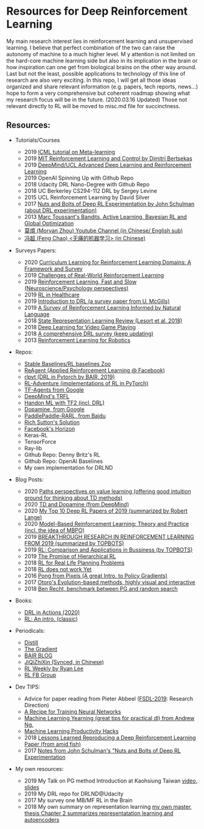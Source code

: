 # Resources for Deep Reinforcement Learning
My main research interest lies in reinforcement learning and unsupervised learning. 
I believe that perfect combination of the two can raise the autonomy of machine to a much higher level. M
y attention is not limited on the hard-core machine learning side but also in its implication in the brain or how inspiration can one get from biological brains on the other way around. 
Last but not the least, possible applications to technology of this line of research are also very exciting. 
In this repo, I will get all those ideas organized and share relevant information (e.g. papers, tech reports, news...) hope to form a very comprehensive but coherent roadmap showing what my research focus will be in the future.
(2020.03.16 Updated) Those not relevant directly to RL will be moved to misc.md file for succinctness.

    
## Resources:
* Tutorials/Courses
    * 2019 [ICML tutorial on Meta-learning](https://sites.google.com/view/icml19metalearning) 
    * 2019 [MIT Reinforcement Learning and Control by Dimitri Bertsekas](http://web.mit.edu/dimitrib/www/RLbook.html)
    * 2019 [DeepMind/UCL Advanced Deep Learning and Reinforcement Learning](https://www.youtube.com/watch?v=iOh7QUZGyiU&list=PLqYmG7hTraZDNJre23vqCGIVpfZ_K2RZs)
    * 2019 OpenAI Spinning Up with Github Repo
    * 2018 Udacity DRL Nano-Degree with Github Repo
    * 2018 UC Berkerley CS294-112 DRL by Sergey Levine                
    * 2015 UCL Reinforcement Learning by David Silver         
    * 2017 [Nuts and Bolts of Deep RL Experimentation by John Schulman (about DRL experimentation)](https://www.youtube.com/watch?v=8EcdaCk9KaQ)
    * 2013 [Marc Toussant's Bandits, Active Learning, Bayesian RL and Global Optimization](https://www.youtube.com/watch?v=5rev-zVx1Ps)
    * [莫煩 (Morvan Zhou) Youtube Channel (in Chinese/ English sub)](https://www.youtube.com/user/MorvanZhou/featured)
    * [冯超 (Feng Chao) <无痛的机器学习> (in Chinese)](https://zhuanlan.zhihu.com/p/26884917)
    
* Surveys Papers:      
    * 2020 [Curriculum Learning for Reinforcement Learning Domains: A Framework and Survey](https://arxiv.org/abs/2003.04960)
    * 2019 [Challenges of Real-World Reinforcement Learning](https://arxiv.org/pdf/1904.12901.pdf)
    * 2019 [Reinforcement Learning, Fast and Slow (Neuroscience/Psychology perspectives)](https://www.cell.com/trends/cognitive-sciences/fulltext/S1364-6613(19)30061-0)
    * 2019 [RL in Healthcare](https://www.semanticscholar.org/paper/Reinforcement-Learning-in-Healthcare%3A-A-Survey-Yu-Liu/222baa4e9e7ce691fdfddbc826a70e027daed70d)     
    * 2019 [Introduction to DRL (a survey paper from U. McGills)](https://arxiv.org/abs/1811.12560)   
    * 2019 [A Survey of Reinforcement Learning Informed by Natural Language](https://arxiv.org/abs/1906.03926) 
    * 2018 [State Representation Learning Review (Lesort et al. 2018)](https://arxiv.org/abs/1802.04181)    
    * 2018 [Deep Learning for Video Game Playing](https://arxiv.org/abs/1708.07902)
    * 2018 [A comprehensive DRL survey (keep updating)](https://arxiv.org/abs/1701.07274)
    * 2013 [Reinforcement Learning for Robotics](https://www.researchgate.net/publication/258140920_Reinforcement_Learning_in_Robotics_A_Survey)
        
* Repos:    
    * [Stable Baselines/RL baselines Zoo](https://github.com/hill-a/stable-baselines)
    * [ReAgent (Applied Reinforcement Learning @ Facebook)](https://github.com/facebookresearch/ReAgent)
    * [rlpyt (DRL in Pytorch by BAIR, 2019)]()
    * [RL-Adventure (implementations of RL in PyTorch)](https://github.com/higgsfield)
    * [TF-Agents from Google](https://github.com/tensorflow/agents)
    * [DeepMind's TRFL](https://github.com/deepmind/trfl)
    * [Handon ML with TF2 (incl. DRL)](https://github.com/ageron/handson-ml2)    
    * [Dopamine, from Google](https://github.com/google/dopamine) 
    * [PaddlePaddle-RARL, from Baidu](https://github.com/PaddlePaddle/PARL)      
    * [Rich Sutton's Solution](https://github.com/ShangtongZhang/reinforcement-learning-an-introduction)
    * [Facebook's Horizon](https://github.com/facebookresearch/Horizon)
    * Keras-RL
    * TensorForce
    * Ray-lib
    * Github Repo: Denny Britz's RL
    * Github Repo: OpenAI Baselines    
    * My own implementation for DRLND
    
* Blog Posts:        
    * 2020 [Paths perspectives on value learning (offering good intuition ground for thinking about TD methods)](https://distill.pub/2019/paths-perspective-on-value-learning/)
    * 2020 [TD and Dopamine (from DeepMind)](https://deepmind.com/blog/article/Dopamine-and-temporal-difference-learning-A-fruitful-relationship-between-neuroscience-and-AI?utm_campaign=RL%20Weekly&utm_medium=email&utm_source=Revue%20newsletter)    
    * 2020 [My Top 10 Deep RL Papers of 2019 (summarized by Robert Lange) ](https://roberttlange.github.io/posts/2019/12/blog-post-9/?utm_campaign=NLP%20News&utm_medium=email&utm_source=Revue%20newsletter )
    * 2020 [Model-Based Reinforcement Learning: Theory and Practice (incl. the idea of MBPO)](https://bair.berkeley.edu/blog/2019/12/12/mbpo/)
    * 2019 [BREAKTHROUGH RESEARCH IN REINFORCEMENT LEARNING FROM 2019 (summarized by TOPBOTS)](https://www.topbots.com/top-ai-reinforcement-learning-research-papers-2019/)
    * 2019 [RL: Comparison and Applications in Bussiness (by TOPBOTS)](https://www.topbots.com/reinforcement-learning-explained-business-applications/)
    * 2019 [The Promise of Hierarchical RL](https://thegradient.pub/the-promise-of-hierarchical-reinforcement-learning/)
    * 2018 [RL for Real Life Planning Problems](https://towardsdatascience.com/reinforcement-learning-for-real-life-planning-problems-31314491e5c)
    * 2018 [RL does not work Yet](https://www.alexirpan.com/2018/02/14/rl-hard.html)
    * 2016 [Pong from Pixels (A great Intro. to Policy Gradients)](http://karpathy.github.io/2016/05/31/rl/)     
    * 2017 [Otoro's Evolution-based methods, highly visual and interactive](http://blog.otoro.net/2017/10/29/visual-evolution-strategies/)        
    * 2018 [Ben Recht, benchmark between PG and random search](http://www.argmin.net/)
    

* Books:
    * [DRL in Actions (2020)](https://www.manning.com/books/deep-reinforcement-learning-in-action)
    * [RL: An intro. (classic)](http://incompleteideas.net/book/the-book.html)

* Periodicals:
    * [Distill](https://distill.pub/)
    * [The Gradient](https://thegradient.pub/)
    * [BAIR BLOG](https://bair.berkeley.edu/blog/?refresh=1)
    * [JiQiZhiXin (Synced, in Chinese)](https://www.jiqizhixin.com)
    * [RL Weekly by Ryan Lee](https://www.getrevue.co/profile/seungjaeryanlee)    
    * [RL FB Group](https://www.facebook.com/groups/36085277798/)
    
* Dev TIPS:
    * Advice for paper reading from Pieter Abbeel ([FSDL-2019](https://fullstackdeeplearning.com/march2019): Research Direction)
    * [A Recipe for Training Neural Networks](http://karpathy.github.io/2019/04/25/recipe/)   
    * [Machine Learning Yearning (great tips for practical dl) from Andrew Ng.](https://www.deeplearning.ai/machine-learning-yearning/)
    * [Machine Learning Productivity Hacks](http://amid.fish/ml-productivity)
    * 2018 [Lessons Learned Reproducing a Deep Reinforcement Learning Paper (from amid fish)](http://amid.fish/reproducing-deep-rl)
    * 2017 [Notes from John Schulman's "Nuts and Bolts of Deep RL Experimentation](https://github.com/williamFalcon/DeepRLHacks)          

* My own resources:
    * 2019 My Talk on PG method Introduction at Kaohsiung Taiwan [video](), [slides]()
    * 2019 My DRL repo for DRLND@Udacity
    * 2017 My survey one MB/MF RL in the Brain    
    * 2018 My own summary on representation learning [my own master, thesis Chapter 2 summarizes representatation learning and autoencoders](https://drive.google.com/file/d/1wRXt6PFYZ2QVWhvixJ_ZYiXbfG4QE41b/view)
    